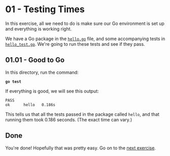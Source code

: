 # 01 - Testing Times

In this exercise, all we need to do is make sure our Go environment is set up and everything is working right.

We have a Go package in the [`hello.go`](hello.go) file, and some accompanying tests in [`hello_test.go`](hello_test.go). We're going to run these tests and see if they pass.

## 01.01 - Good to Go

In this directory, run the command:

**`go test`**

If everything is good, we will see this output:

```
PASS
ok      hello   0.186s
```

This tells us that all the tests passed in the package called `hello`, and that running them took 0.186 seconds. (The exact time can vary.)

## Done

You're done! Hopefully that was pretty easy. Go on to the [next exercise](../02/README.md).